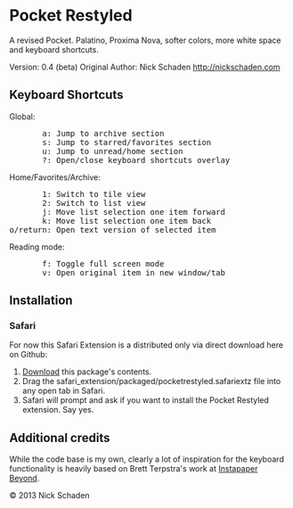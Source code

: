 # Pocket Restyled

A revised Pocket. Palatino, Proxima Nova, softer colors, more white space and keyboard shortcuts.

Version: 0.4 (beta)
Original Author: Nick Schaden
http://nickschaden.com

## Keyboard Shortcuts

Global:
<pre>
       a: Jump to archive section
       s: Jump to starred/favorites section
       u: Jump to unread/home section
       ?: Open/close keyboard shortcuts overlay
</pre>

Home/Favorites/Archive:
<pre>
       1: Switch to tile view
	   2: Switch to list view
       j: Move list selection one item forward
       k: Move list selection one item back
o/return: Open text version of selected item
</pre>

Reading mode:
<pre>
       f: Toggle full screen mode
       v: Open original item in new window/tab
</pre>

## Installation

### Safari

For now this Safari Extension is a distributed only via direct download here on Github:

1. [Download](https://github.com/nschaden/Pocket-Restyled/zipball/master) this package's contents.
2. Drag the safari_extension/packaged/pocketrestyled.safariextz file into any open tab in Safari.
3. Safari will prompt and ask if you want to install the Pocket Restyled extension. Say yes.

## Additional credits

While the code base is my own, clearly a lot of inspiration for the keyboard functionality is heavily based on Brett Terpstra's work at [Instapaper Beyond](http://brettterpstra.com/instapaperbeyond/). 


&copy; 2013 Nick Schaden 
